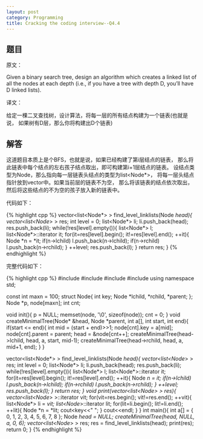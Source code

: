 ```yaml
---
layout: post
category: Programming
title: Cracking the coding interview--Q4.4
---
```


## 题目

原文：

Given a binary search tree, design an algorithm which creates a 
linked list of all the nodes at each depth (i.e., if you have a tree 
with depth D, you’ll have D linked lists).

译文：

给定一棵二叉查找树，设计算法，将每一层的所有结点构建为一个链表(也就是说，
如果树有D层，那么你将构建出D个链表)

## 解答

这道题目本质上是个BFS，也就是说，如果已经构建了第i层结点的链表，
那么将此链表中每个结点的左右孩子结点取出，即可构建第i+1层结点的链表。
设结点类型为Node，那么指向每一层链表头结点的类型为list<Node*>，
将每一层头结点指针放到vector中。如果当前层的链表不为空，
那么将该链表的结点依次取出，然后将这些结点的不为空的孩子放入新的链表中。

代码如下：

{% highlight cpp %}
vector<list<Node*> > find_level_linklists(Node *head){
	vector<list<Node*> > res;
	int level = 0;
	list<Node*> li;
	li.push_back(head);
	res.push_back(li);
	while(!res[level].empty()){
		list<Node*> l;
		list<Node*>::iterator it;
		for(it=res[level].begin(); it!=res[level].end(); ++it){
			Node *n = *it;
			if(n->lchild) l.push_back(n->lchild);
			if(n->rchild) l.push_back(n->rchild);
		}
		++level;
		res.push_back(l);
	}
	return res;
}
{% endhighlight %}

完整代码如下：

{% highlight cpp %}
#include <iostream>
#include <cstring>
#include <vector>
#include <list>
using namespace std;

const int maxn = 100;
struct Node{
    int key;
    Node *lchild, *rchild, *parent;
};
Node *p, node[maxn];
int cnt;

void init(){
    p = NULL;
    memset(node, '\0', sizeof(node));
    cnt = 0;
}
void createMinimalTree(Node* &head, Node *parent, int a[], int start, int end){
    if(start <= end){
        int mid = (start + end)>>1;
        node[cnt].key = a[mid];
        node[cnt].parent = parent;
        head = &node[cnt++];
        createMinimalTree(head->lchild, head, a, start, mid-1);
        createMinimalTree(head->rchild, head, a, mid+1, end);
    }
}

vector<list<Node*> > find_level_linklists(Node *head){
    vector<list<Node*> > res;
    int level = 0;
    list<Node*> li;
    li.push_back(head);
    res.push_back(li);
    while(!res[level].empty()){
        list<Node*> l;
        list<Node*>::iterator it;
        for(it=res[level].begin(); it!=res[level].end(); ++it){
            Node *n = *it;
            if(n->lchild) l.push_back(n->lchild);
            if(n->rchild) l.push_back(n->rchild);
        }
        ++level;
        res.push_back(l);
    }
    return res;
}
void print(vector<list<Node*> > res){
    vector<list<Node*> >::iterator vit;
    for(vit=res.begin(); vit!=res.end(); ++vit){
        list<Node*> li = *vit;
        list<Node*>::iterator lit;
        for(lit=li.begin(); lit!=li.end(); ++lit){
            Node *n = *lit;
            cout<<n->key<<" ";
        }
        cout<<endl;
    }
}
int main(){
    int a[] = {
        0, 1, 2, 3, 4, 5, 6, 7, 8
    };
    Node *head = NULL;
    createMinimalTree(head, NULL, a, 0, 6);
    vector<list<Node*> > res;
    res = find_level_linklists(head);
    print(res);
    return 0;
}
{% endhighlight %}
